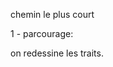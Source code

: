 chemin le plus court 

1 - parcourage:

on redessine les traits.


 































